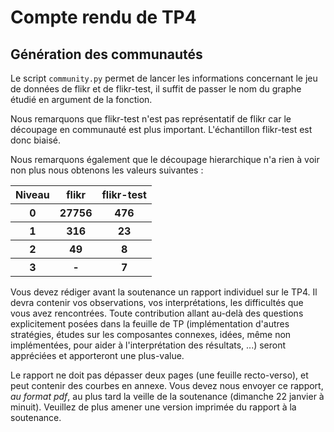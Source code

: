 Compte rendu de TP4
===================

Génération des communautés
--------------------------

Le script `community.py` permet de lancer les informations concernant le
jeu de données de flikr et de flikr-test, il suffit de passer le nom du
graphe étudié en argument de la fonction.

Nous remarquons que flikr-test n'est pas représentatif de flikr car le
découpage en communauté est plus important. L'échantillon flikr-test est
donc biaisé.

Nous remarquons également que le découpage hierarchique n'a rien à voir
non plus nous obtenons les valeurs suivantes :

<table>

<tr>
<th>Niveau</th>
<th>flikr</th>
<th>flikr-test</th>

<tr>
<th>0</th>
<th>27756</th>
<th>476</th>

<tr>
<th>1</th>
<th>316</th>
<th>23</th>

<tr>
<th>2</th>
<th>49</th>
<th>8</th>

<tr>
<th>3</th>
<th>-</th>
<th>7</th>

</table>




Vous devez rédiger avant la soutenance un rapport individuel sur le TP4.
Il devra contenir vos observations, vos interprétations, les difficultés
que vous avez rencontrées. Toute contribution allant au-delà des
questions
explicitement posées dans la feuille de TP (implémentation d'autres
stratégies,
études sur les composantes connexes, idées, même non implémentées, pour
aider à l'interprétation des résultats, ...) seront appréciées et
apporteront
une plus-value.

Le rapport ne doit pas dépasser deux pages (une feuille recto-verso), et
peut
contenir des courbes en annexe.
Vous devez nous envoyer ce rapport, _au format pdf_, au plus tard la
veille de la soutenance (dimanche 22 janvier à minuit).
Veuillez de plus amener une version imprimée du rapport à la soutenance.
